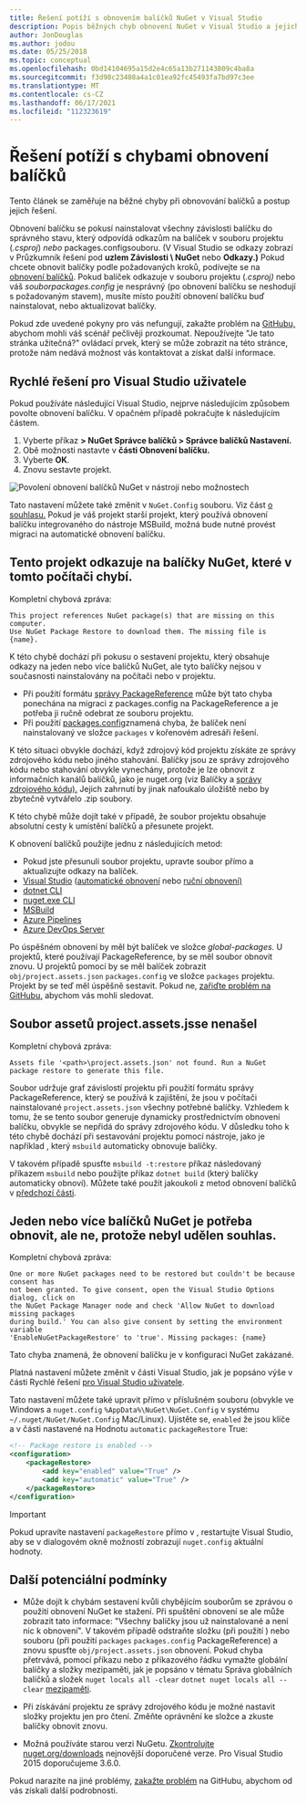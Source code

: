 ```yaml
---
title: Řešení potíží s obnovením balíčků NuGet v Visual Studio
description: Popis běžných chyb obnovení NuGet v Visual Studio a jejich řešení.
author: JonDouglas
ms.author: jodou
ms.date: 05/25/2018
ms.topic: conceptual
ms.openlocfilehash: 0bd14104695a15d2e4c65a13b271143809c4ba8a
ms.sourcegitcommit: f3d98c23408a4a1c01ea92fc45493fa7bd97c3ee
ms.translationtype: MT
ms.contentlocale: cs-CZ
ms.lasthandoff: 06/17/2021
ms.locfileid: "112323619"
---
```

# <a name="troubleshooting-package-restore-errors"></a>Řešení potíží s chybami obnovení balíčků

Tento článek se zaměřuje na běžné chyby při obnovování balíčků a postup jejich řešení. 

Obnovení balíčku se pokusí nainstalovat všechny závislosti balíčku do správného stavu, který odpovídá odkazům na balíček v souboru projektu (*.csproj*) *nebo* packages.configsouboru. (V Visual Studio se odkazy zobrazí v Průzkumník řešení pod **uzlem Závislosti \ NuGet** nebo **Odkazy.)** Pokud chcete obnovit balíčky podle požadovaných kroků, podívejte se na [obnovení balíčků](../consume-packages/package-restore.md#restore-packages). Pokud balíček odkazuje v souboru projektu (*.csproj)* nebo váš *souborpackages.config* je nesprávný (po obnovení balíčku se neshodují s požadovaným stavem), musíte místo použití obnovení balíčku buď nainstalovat, nebo aktualizovat balíčky.

Pokud zde uvedené pokyny pro vás nefungují, zakažte problém na [GitHubu,](https://github.com/NuGet/docs.microsoft.com-nuget/issues) abychom mohli váš scénář pečlivěji prozkoumat. Nepoužívejte "Je tato stránka užitečná?" ovládací prvek, který se může zobrazit na této stránce, protože nám nedává možnost vás kontaktovat a získat další informace.

## <a name="quick-solution-for-visual-studio-users"></a>Rychlé řešení pro Visual Studio uživatele

Pokud používáte následující Visual Studio, nejprve následujícím způsobem povolte obnovení balíčku. V opačném případě pokračujte k následujícím částem.

1. Vyberte příkaz **> NuGet Správce balíčků > Správce balíčků Nastavení.**
1. Obě možnosti nastavte v **části Obnovení balíčku.**
1. Vyberte **OK**.
1. Znovu sestavte projekt.

![Povolení obnovení balíčků NuGet v nástroji nebo možnostech](../consume-packages/media/restore-01-autorestoreoptions.png)

Tato nastavení můžete také změnit v `NuGet.Config` souboru. Viz část [o souhlasu.](#consent) Pokud je váš projekt starší projekt, který používá obnovení balíčku [](package-restore.md#migrate-to-automatic-package-restore-visual-studio) integrovaného do nástroje MSBuild, možná bude nutné provést migraci na automatické obnovení balíčku.

<a name="missing"></a>

## <a name="this-project-references-nuget-packages-that-are-missing-on-this-computer"></a>Tento projekt odkazuje na balíčky NuGet, které v tomto počítači chybí.

Kompletní chybová zpráva:

```output
This project references NuGet package(s) that are missing on this computer.
Use NuGet Package Restore to download them. The missing file is {name}.
```

K této chybě dochází při pokusu o sestavení projektu, který obsahuje odkazy na jeden nebo více balíčků NuGet, ale tyto balíčky nejsou v současnosti nainstalovány na počítači nebo v projektu.

- Při použití formátu [správy PackageReference](package-references-in-project-files.md) může být tato chyba ponechána na migraci z [](/nuget/resources/nuget-faq#working-with-packages) packages.config na PackageReference a je potřeba ji ručně odebrat ze souboru projektu.
- Při použití [packages.config](../reference/packages-config.md)znamená chyba, že balíček není nainstalovaný ve složce `packages` v kořenovém adresáři řešení.

K této situaci obvykle dochází, když zdrojový kód projektu získáte ze správy zdrojového kódu nebo jiného stahování. Balíčky jsou ze správy zdrojového kódu nebo stahování obvykle vynechány, protože je lze obnovit z informačních kanálů balíčků, jako je nuget.org (viz Balíčky a [správy zdrojového kódu).](Packages-and-Source-Control.md) Jejich zahrnutí by jinak nafoukalo úložiště nebo by zbytečně vytvářelo .zip soubory.

K této chybě může dojít také v případě, že soubor projektu obsahuje absolutní cesty k umístění balíčků a přesunete projekt.

K obnovení balíčků použijte jednu z následujících metod:

- Pokud jste přesunuli soubor projektu, upravte soubor přímo a aktualizujte odkazy na balíček.
- [Visual Studio](package-restore.md#restore-using-visual-studio) ([automatické obnovení](package-restore.md#restore-packages-automatically-using-visual-studio) nebo [ruční obnovení)](package-restore.md#restore-packages-manually-using-visual-studio)
- [dotnet CLI](package-restore.md#restore-using-the-dotnet-cli)
- [nuget.exe CLI](package-restore.md#restore-using-the-nugetexe-cli)
- [MSBuild](package-restore.md#restore-using-msbuild)
- [Azure Pipelines](package-restore.md#restore-using-azure-pipelines)
- [Azure DevOps Server](package-restore.md#restore-using-azure-devops-server)

Po úspěšném obnovení by měl být balíček ve složce *global-packages.* U projektů, které používají PackageReference, by se měl soubor obnovit znovu. U projektů pomocí by se měl balíček zobrazit `obj/project.assets.json` `packages.config` ve složce `packages` projektu. Projekt by se teď měl úspěšně sestavit. Pokud ne, [zařiďte problém na GitHubu,](https://github.com/NuGet/docs.microsoft.com-nuget/issues) abychom vás mohli sledovat.

<a name="assets"></a>

## <a name="assets-file-projectassetsjson-not-found"></a>Soubor assetů project.assets.jsse nenašel

Kompletní chybová zpráva:

```output
Assets file '<path>\project.assets.json' not found. Run a NuGet package restore to generate this file.
```

Soubor udržuje graf závislostí projektu při použití formátu správy PackageReference, který se používá k zajištění, že jsou v počítači nainstalované `project.assets.json` všechny potřebné balíčky. Vzhledem k tomu, že se tento soubor generuje dynamicky prostřednictvím obnovení balíčku, obvykle se nepřidá do správy zdrojového kódu. V důsledku toho k této chybě dochází při sestavování projektu pomocí nástroje, jako je například , který `msbuild` automaticky obnovuje balíčky.

V takovém případě spusťte `msbuild -t:restore` příkaz následovaný příkazem `msbuild` nebo použijte příkaz `dotnet build` (který balíčky automaticky obnoví). Můžete také použít jakoukoli z metod obnovení balíčků v [předchozí části](#missing).

<a name="consent"></a>

## <a name="one-or-more-nuget-packages-need-to-be-restored-but-couldnt-be-because-consent-has-not-been-granted"></a>Jeden nebo více balíčků NuGet je potřeba obnovit, ale ne, protože nebyl udělen souhlas.

Kompletní chybová zpráva:

```output
One or more NuGet packages need to be restored but couldn't be because consent has
not been granted. To give consent, open the Visual Studio Options dialog, click on
the NuGet Package Manager node and check 'Allow NuGet to download missing packages
during build.' You can also give consent by setting the environment variable
'EnableNuGetPackageRestore' to 'true'. Missing packages: {name}
```

Tato chyba znamená, že obnovení balíčku je v konfiguraci NuGet zakázané.

Platná nastavení můžete změnit v části Visual Studio, jak je popsáno výše v části Rychlé řešení [pro Visual Studio uživatele](#quick-solution-for-visual-studio-users).

Tato nastavení můžete také upravit přímo v příslušném souboru (obvykle ve Windows a `nuget.config` `%AppData%\NuGet\NuGet.Config` v systému `~/.nuget/NuGet/NuGet.Config` Mac/Linux). Ujistěte se, `enabled` že jsou klíče a v části nastavené na Hodnotu `automatic` `packageRestore` True:

```xml
<!-- Package restore is enabled -->
<configuration>
    <packageRestore>
        <add key="enabled" value="True" />
        <add key="automatic" value="True" />
    </packageRestore>
</configuration>
```

> [!Important]
> Pokud upravíte nastavení `packageRestore` přímo v , restartujte Visual Studio, aby se v dialogovém okně možností zobrazují `nuget.config` aktuální hodnoty.

## <a name="other-potential-conditions"></a>Další potenciální podmínky

- Může dojít k chybám sestavení kvůli chybějícím souborům se zprávou o použití obnovení NuGet ke stažení. Při spuštění obnovení se ale může zobrazit tato informace: "Všechny balíčky jsou už nainstalované a není nic k obnovení". V takovém případě odstraňte složku (při použití ) nebo souboru (při použití `packages` `packages.config` PackageReference) a znovu spusťte `obj/project.assets.json` obnovení. Pokud chyba přetrvává, pomocí příkazu nebo z příkazového řádku vymažte globální balíčky a složky mezipaměti, jak je popsáno v tématu Správa globálních balíčků a složek `nuget locals all -clear` `dotnet nuget locals all --clear` [mezipaměti](managing-the-global-packages-and-cache-folders.md). 

- Při získávání projektu ze správy zdrojového kódu je možné nastavit složky projektu jen pro čtení. Změňte oprávnění ke složce a zkuste balíčky obnovit znovu.

- Možná používáte starou verzi NuGetu. [Zkontrolujte nuget.org/downloads](https://www.nuget.org/downloads) nejnovější doporučené verze. Pro Visual Studio 2015 doporučujeme 3.6.0.

Pokud narazíte na jiné problémy, [zakažte problém](https://github.com/NuGet/docs.microsoft.com-nuget/issues) na GitHubu, abychom od vás získali další podrobnosti.
